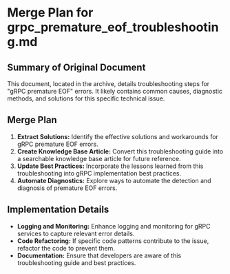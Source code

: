 # Merge Plan for grpc_premature_eof_troubleshooting.md

## Summary of Original Document
This document, located in the archive, details troubleshooting steps for "gRPC premature EOF" errors. It likely contains common causes, diagnostic methods, and solutions for this specific technical issue.

## Merge Plan
1.  **Extract Solutions:** Identify the effective solutions and workarounds for gRPC premature EOF errors.
2.  **Create Knowledge Base Article:** Convert this troubleshooting guide into a searchable knowledge base article for future reference.
3.  **Update Best Practices:** Incorporate the lessons learned from this troubleshooting into gRPC implementation best practices.
4.  **Automate Diagnostics:** Explore ways to automate the detection and diagnosis of premature EOF errors.

## Implementation Details
-   **Logging and Monitoring:** Enhance logging and monitoring for gRPC services to capture relevant error details.
-   **Code Refactoring:** If specific code patterns contribute to the issue, refactor the code to prevent them.
-   **Documentation:** Ensure that developers are aware of this troubleshooting guide and best practices.
